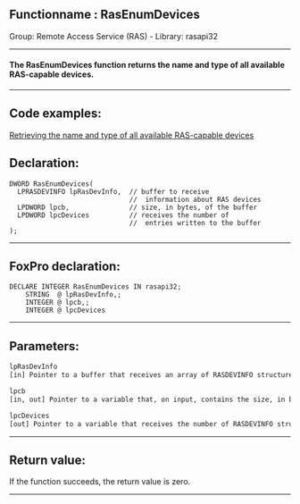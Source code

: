 <link rel="stylesheet" type="text/css" href="../../css/win32api.css">  
<link rel="stylesheet" href="https://cdnjs.cloudflare.com/ajax/libs/font-awesome/4.7.0/css/font-awesome.min.css">

## Functionname : RasEnumDevices
Group: Remote Access Service (RAS) - Library: rasapi32    
***  


#### The RasEnumDevices function returns the name and type of all available RAS-capable devices.
***  


## Code examples:
[Retrieving the name and type of all available RAS-capable devices](../../samples/sample_325.md)  

## Declaration:
```foxpro  
DWORD RasEnumDevices(
  LPRASDEVINFO lpRasDevInfo,  // buffer to receive
                              //  information about RAS devices
  LPDWORD lpcb,               // size, in bytes, of the buffer
  LPDWORD lpcDevices          // receives the number of
                              //  entries written to the buffer
);  
```  
***  


## FoxPro declaration:
```foxpro  
DECLARE INTEGER RasEnumDevices IN rasapi32;
	STRING  @ lpRasDevInfo,;
	INTEGER @ lpcb,;
	INTEGER @ lpcDevices  
```  
***  


## Parameters:
```txt  
lpRasDevInfo
[in] Pointer to a buffer that receives an array of RASDEVINFO structures, one for each RAS-capable device.

lpcb
[in, out] Pointer to a variable that, on input, contains the size, in bytes, of the lpRasDevInfo buffer.

lpcDevices
[out] Pointer to a variable that receives the number of RASDEVINFO structures written to the lpRasDevInfo buffer.  
```  
***  


## Return value:
If the function succeeds, the return value is zero.  
***  

